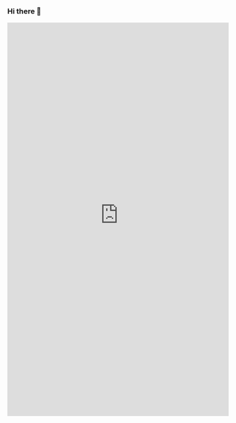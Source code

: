 ### Hi there 👋

<!--
**danslinky/danslinky** is a ✨ _special_ ✨ repository because its `README.md` (this file) appears on your GitHub profile.

Here are some ideas to get you started:

- 🔭 I’m currently working on ...
- 🌱 I’m currently learning ...
- 👯 I’m looking to collaborate on ...
- 🤔 I’m looking for help with ...
- 💬 Ask me about ...
- 📫 How to reach me: ...
- 😄 Pronouns: ...
- ⚡ Fun fact: ...
-->

<div style="position: relative; padding-top: 177.77777777777777%;">
  <iframe
    src="https://customer-b92xqclgcg8pl8e1.cloudflarestream.com/4203e7c4118c5132b238c9da1228676b/iframe?preload=true&autoplay=true&poster=https%3A%2F%2Fcustomer-b92xqclgcg8pl8e1.cloudflarestream.com%2F4203e7c4118c5132b238c9da1228676b%2Fthumbnails%2Fthumbnail.jpg%3Ftime%3D%26height%3D600"
    style="border: none; position: absolute; top: 0; left: 0; height: 100%; width: 100%;"
    allow="accelerometer; gyroscope; autoplay; encrypted-media; picture-in-picture;"
    allowfullscreen="true"
  ></iframe>
</div>
